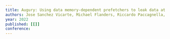 ```yaml
---
title: Augury: Using data memory-dependent prefetchers to leak data at rest
authors: Jose Sanchez Vicarte, Michael Flanders, Riccardo Paccagnella, Grant Garrett-Grossman, Adam Morrison, Chris Fletcher, David Kohlbrenner
year: 2022
published: [[]]
conference: 
---
```


